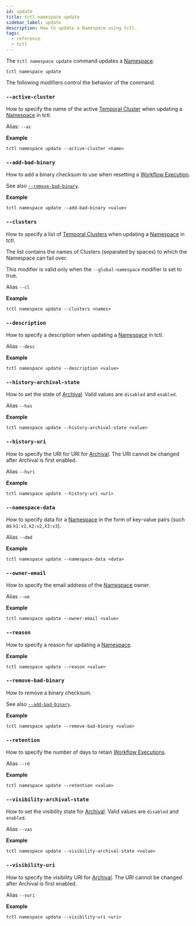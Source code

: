 ```yaml
---
id: update
title: tctl namespace update
sidebar_label: update
description: How to update a Namespace using tctl.
tags:
  - reference
  - tctl
---
```


The `tctl namespace update` command updates a [Namespace](/docs/content/what-is-a-namespace).

`tctl namespace update`

The following modifiers control the behavior of the command.

### `--active-cluster`

How to specify the name of the active [Temporal Cluster](https://docs.temporal.io/docs/content/what-is-a-temporal-cluster/) when updating a [Namespace](/docs/content/what-is-a-namespace) in tctl.

Alias: `--ac`

**Example**

```
tctl namespace update --active-cluster <name>
```

### `--add-bad-binary`

How to add a binary checksum to use when resetting a [Workflow Execution](/docs/content/what-is-a-workflow-execution).

See also [`--remove-bad-binary`](#--remove-bad-binary).

**Example**

```
tctl namespace update --add-bad-binary <value>
```

### `--clusters`

How to specify a list of [Temporal Clusters](https://docs.temporal.io/docs/content/what-is-a-temporal-cluster/) when updating a [Namespace](/docs/content/what-is-a-namespace) in tctl.

The list contains the names of Clusters (separated by spaces) to which the Namespace can fail over.

This modifier is valid only when the `--global-namespace` modifier is set to true.

Alias `--cl`

**Example**

```
tctl namespace update --clusters <names>
```

### `--description`

How to specify a description when updating a [Namespace](/docs/content/what-is-a-namespace) in tctl.

Alias `--desc`

**Example**

```
tctl namespace update --description <value>
```

### `--history-archival-state`

How to set the state of [Archival](/docs/content/what-is-archival).
Valid values are `disabled` and `enabled`.

Alias `--has`

**Example**

```
tctl namespace update --history-archival-state <value>
```

### `--history-uri`

How to specify the URI for URI for [Archival](/docs/content/what-is-archival).
The URI cannot be changed after Archival is first enabled.

Alias `--huri`

**Example**

```
tctl namespace update --history-uri <uri>
```

### `--namespace-data`

How to specify data for a [Namespace](/docs/content/what-is-a-namespace) in the form of key-value pairs (such as `k1:v1,k2:v2,k3:v3`).

Alias `--dmd`

**Example**

```
tctl namespace update --namespace-data <data>
```

### `--owner-email`

How to specify the email address of the [Namespace](/docs/content/what-is-a-namespace) owner.

Alias `--oe`

**Example**

```
tctl namespace update --owner-email <value>
```

### `--reason`

How to specify a reason for updating a [Namespace](/docs/content/what-is-a-namespace).

**Example**

```
tctl namespace update --reason <value>
```

### `--remove-bad-binary`

How to remove a binary checksum.

See also [`--add-bad-binary`](#--add-bad-binary).

**Example**

```
tctl namespace update --remove-bad-binary <value>
```

### `--retention`

How to specify the number of days to retain [Workflow Executions](/docs/content/what-is-a-workflow-execution).

Alias `--rd`

**Example**

```
tctl namespace update --retention <value>
```

### `--visibility-archival-state`

How to set the visibility state for [Archival](/docs/content/what-is-archival).
Valid values are `disabled` and `enabled`.

Alias `--vas`

**Example**

```
tctl namespace update --visibility-archival-state <value>
```

### `--visibility-uri`

How to specify the visibility URI for [Archival](/docs/content/what-is-archival).
The URI cannot be changed after Archival is first enabled.

Alias `--vuri`

**Example**

```
tctl namespace update --visibility-uri <uri>
```
